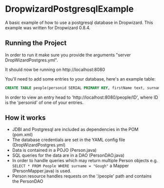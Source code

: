 # DropwizardPostgresqlExample
A basic example of how to use a postgresql database in Dropwizard. 
This example was written for Dropwizard 0.8.4.

## Running the Project

In order to run it make sure you provide the arguments "server DropWizardPostgres.yml".

It should now be running on http://localhost:8080

You'll need to add some entries to your database, here's an example table:
 ```sql
 CREATE TABLE people(personid SERIAL PRIMARY KEY, firstName text, surname TEXT);
```
In order to view an entry head to 'http://localhost:8080/people/ID', where ID is the 'personid' of one of your entries.


## How it works

- JDBI and Postgresql are included as dependencies in the POM (pom.xml)
- The database credentials are set in the YAML config file (DropWizardPostgres.yml)
- Data is contained in a POJO (Person.java)
- SQL queries for the data are in a DAO (PersonDAO.java)
- In order to handle queries which may return multiple Person objects e.g. `SELECT * FROM People WHERE surname = "Gough"` a Mapper (PersonMapper.java) is used.
- Person resource handles requests on the '/people' path and contains the PersonDAO
